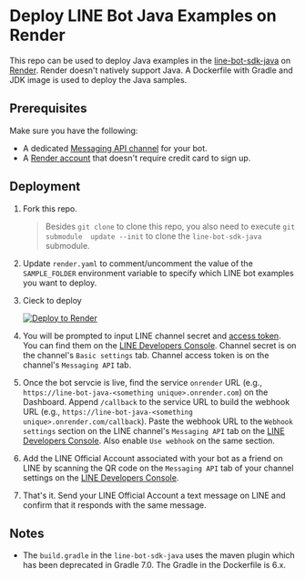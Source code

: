 # Deploy LINE Bot Java Examples on Render

This repo can be used to deploy Java examples in the [line-bot-sdk-java](https://github.com/line/line-bot-sdk-java) on [Render](https://render.com/). Render doesn't natively support Java. A Dockerfile with Gradle and JDK image is used to deploy the Java samples.

## Prerequisites
Make sure you have the following:
- A dedicated [Messaging API channel](https://developers.line.biz/en/docs/messaging-api/getting-started/) for your bot.
- A [Render account](https://dashboard.render.com/register) that doesn't require credit card to sign up.

## Deployment
1. Fork this repo.
   > Besides `git clone` to clone this repo, you also need to execute `git submodule  update --init` to clone the `line-bot-sdk-java` submodule.
3. Update `render.yaml` to comment/uncomment the value of the `SAMPLE_FOLDER` environment variable to specify which LINE bot examples you want to deploy.
4. Cieck to deploy
   
   [![Deploy to Render](http://render.com/images/deploy-to-render-button.svg)](https://render.com/deploy)

4. You will be prompted to input LINE channel secret and [access token](https://developers.line.biz/en/docs/messaging-api/channel-access-tokens/). You can find them on the [LINE Developers Console](https://developers.line.biz/console/). Channel secret is on the channel's `Basic settings` tab. Channel access token is on the channel's `Messaging API` tab.
5. Once the bot servcie is live, find the service `onrender` URL (e.g., `https://line-bot-java-<something unique>.onrender.com`) on the Dashboard. Append `/callback` to the service URL to build the webhook URL (e.g., `https://line-bot-java-<something unique>.onrender.com/callback`). Paste the webhook URL to the `Webhook settings` section on the LINE channel's `Messaging API` tab on the [LINE Developers Console](https://developers.line.biz/console/). Also enable `Use webhook` on the same section.
6. Add the LINE Official Account associated with your bot as a friend on LINE by scanning the QR code on the `Messaging API` tab of your channel settings on the [LINE Developers Console](https://developers.line.biz/console/).
7. That's it. Send your LINE Official Account a text message on LINE and confirm that it responds with the same message.

## Notes
- The `build.gradle` in the `line-bot-sdk-java` uses the maven plugin which has been deprecated in Gradle 7.0. The Gradle in the Dockerfile is 6.x.
